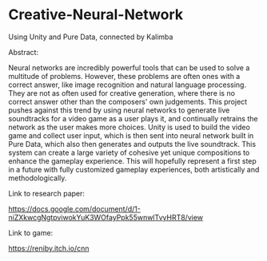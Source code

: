 # Creative-Neural-Network
Using Unity and Pure Data,  connected by Kalimba

Abstract:

Neural networks are incredibly powerful tools that can be used to solve a multitude of problems. However, these problems are often ones with a correct answer, like image recognition and natural language processing. They are not as often used for creative generation, where there is no correct answer other than the composers' own judgements. This project pushes against this trend by using neural networks to generate live soundtracks for a video game as a user plays it, and continually retrains the network as the user makes more choices. Unity is used to build the video game and collect user input, which is then sent into neural network built in Pure Data, which also then generates and outputs the live soundtrack. This system can create a large variety of cohesive yet unique compositions to enhance the gameplay experience. This will hopefully represent a first step in a future with fully customized gameplay experiences, both artistically and methodologically.

Link to research paper:

https://docs.google.com/document/d/1-niZXkwcgNgtpviwokYuK3WOfayPpk55wnwlTvyHRT8/view

Link to game: 

https://reniby.itch.io/cnn
